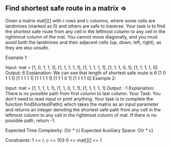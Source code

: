 Find shortest safe route in a matrix =>
------------------------------------




Given a matrix mat[][] with r rows and c columns, where some cells are landmines (marked as 0) and others are safe to traverse. Your task is to find the shortest safe route from any cell in the leftmost column to any cell in the rightmost column of the mat. You cannot move diagonally, and you must avoid both the landmines and their adjacent cells (up, down, left, right), as they are also unsafe.

Example 1:

Input:
mat = [1, 0, 1, 1, 1],
      [1, 1, 1, 1, 1],
      [1, 1, 1, 1, 1],
      [1, 1, 1, 0, 1],
      [1, 1, 1, 1, 0]
Output: 
6
Explanation: 
We can see that length of shortest
safe route is 6
[1 0 1 1 1]
[1 1 1 1 1]
[1 1 1 1 1]
[1 1 1 0 1] 
[1 1 1 1 0]
Example 2:

Input:
mat = [1, 1, 1, 1, 1],
      [1, 1, 0, 1, 1],
      [1, 1, 1, 1, 1]
Output: 
-1
Explanation: There is no possible path from
first column to last column.
Your Task:
You don't need to read input or print anything. Your task is to complete the function findShortestPath() which takes the matrix as an input parameter and returns an integer denoting the shortest safe path from any cell in the leftmost column to any cell in the rightmost column of mat. If there is no possible path, return -1. 

Expected Time Complexity: O(r * c)
Expected Auxiliary Space: O(r * c)

Constraints:
1 <= r, c <= 103
0 <= mat[][] <= 1

